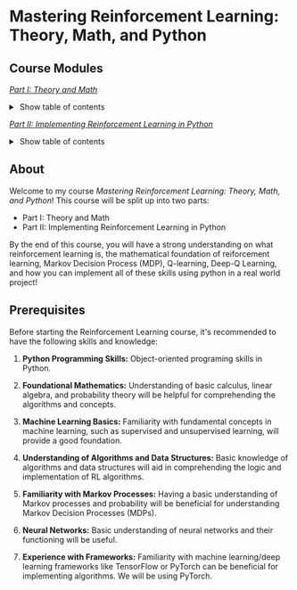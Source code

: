 # Mastering Reinforcement Learning: Theory, Math, and Python

## Course Modules

[*Part I: Theory and Math*](https://colab.research.google.com/github/danplotkin/mastering_rl/blob/main/mastering_rl_part1.ipynb)
<details>
   <summary>&nbsp;Show table of contents</summary>
&nbsp;
   
> 1 - Introduction to Reinforcement Learning
>
> 2 - Reinforcement Learning vs Supervised and Unsupervised Learning
>
> 3 - Use Cases for Reinforcement Learning
>
> 4 - Markov Decision Processes (MDP)
>
>> A. Markov Property
>>
>> B. Agent-Environment Interaction in MDPs
>>
>> C. State-Action Representation in MDPs.
>>
>> D. Mars Rover Example Introduction
>>
>> E. MDP Trajectory
>>
>> F. Transition Probabilities
>>
>>> I. Transition Probabilities with Stochastic Environment (Mars Rover)
>>>
>> G. Expected Return
>>
>>> I. Example with Mars Rover
>>>
>> H. Policies
>>
>> I. Value Functions
>>
>> J. Representing MDP as a Tuple
>>
> 5 - Policy Optimality
>
>> A. Policy Improvement Theorem
>>
>> B. Optimal State-Value Function
>>
>> C. Optimal Action-Value Function
>>
>> D. Bellman Optimality Equation for $Q^*$
>>
>> E. Deriving Optimal Policy
>>
> 6 - Q-Learning
>
>> A. Q-Value Table
>>
>>> I. Initialization
>>>
>> B. Exploration Vs Exploitation
>>
>>> I. Epsilon Greedy Strategy
>>>
>> C. Q-value Update with Q-Learning Algorithm
>>
>> D. Mars Rover Q-Learning Example
>>
> 7 - Deep Q-Learning
>
>> A. Deep Q-Networks (DQN)
>>
>>> I. Policy Network Architecture
>>>
>>> II. Loss Calculation
>>>
>>> III. Update Parameters
>>>
>> B. Experience Replay & Replay Memory
>>
>>> I. Replay Memory as a Tuple
>>>
>>> II. Randomly Sampling Replay Memory
>>>
>>> III. Training with Replay
>>>
> 8 - Training a DQN
>
>> A. Training Steps
>>
>>> I. Sample a Random Batch from Replay Memory.
>>>
>>> II. Preprocess the State
>>>
>>> III. Forward Propagation
>>>
>>> IV. Calculate Loss
>>>
>>> V. Backpropagation & Gradient Descent
>>>
>> B. Full Training Loop
>>
>> C. Limitations of Standard DQNs
>>
> 9 - Target Network
>
>> A. Initialization
>>
>> B. Soft Update
>>
>> C. Updated Training Process
>>
> 10 - Next Steps
</details>

[*Part II: Implementing Reinforcement Learning in Python*](https://colab.research.google.com/github/danplotkin/mastering_rl/blob/main/mastering_rl_part2.ipynb)

<details>
   <summary>&nbsp;Show table of contents</summary>
&nbsp;

> 1 - Gymnasium
>
> 2 - The Cartpole Envirnonment
>
> 3 - Developing a Cartpole Agent
>
>> A. Install Gymnasium
>>
>> B. Import Required Libaries
>>
>> C. Initialize Envirnonment
>>
>> D. Create Replay Memory
>>
>> E. Build Deep Q-Network
>>
>> F. Define Hyperparameters
>>
>> G. Define Policy and Target Network
>>
>> H. Create Policy Network Tracker
>>
>> I. Train Agent
>>
>>> I. Create Math Functions for Training
>>>
>>> II. Create Agent Class
>>>
>>> III. Intialize Agent
>>>
>>> IV. Train Agent
>>>
>>> V. Evaluate Agent
>>>
>> J. Solve Problem
</details>

## About
Welcome to my course *Mastering Reinforcement Learning: Theory, Math, and Python*! This course will be split up into two parts:
* Part I: Theory and Math
* Part II: Implementing Reinforcement Learning in Python 

By the end of this course, you will have a strong understanding on what reinforcement learning is, the mathematical foundation of reiforcement learning, Markov Decision Process (MDP), Q-learning, Deep-Q Learning, and how you can implement all of these skills using python in a real world project!

## Prerequisites

Before starting the Reinforcement Learning course, it's recommended to have the following skills and knowledge:

1. **Python Programming Skills:** Object-oriented programing skills in Python.

2. **Foundational Mathematics:** Understanding of basic calculus, linear algebra, and probability theory will be helpful for comprehending the algorithms and concepts.

3. **Machine Learning Basics:** Familiarity with fundamental concepts in machine learning, such as supervised and unsupervised learning, will provide a good foundation.

4. **Understanding of Algorithms and Data Structures:** Basic knowledge of algorithms and data structures will aid in comprehending the logic and implementation of RL algorithms.

5. **Familiarity with Markov Processes:** Having a basic understanding of Markov processes and probability will be beneficial for understanding Markov Decision Processes (MDPs).

6. **Neural Networks:** Basic understanding of neural networks and their functioning will be useful.
   
7. **Experience with Frameworks:** Familiarity with machine learning/deep learning frameworks like TensorFlow or PyTorch can be beneficial for implementing algorithms. We will be using PyTorch.
